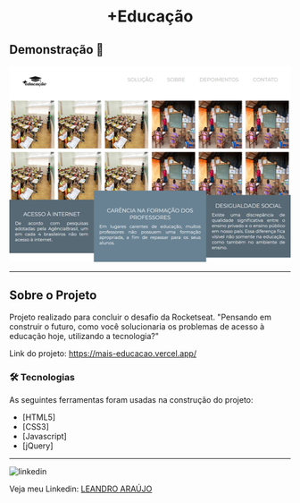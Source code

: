 <h1 style="text-align: center; font-weight: bold;">+Educação</h1>

## Demonstração 📸

<div align="center" >
  <img src="_imagens/mais-educacao.png" alt="demo-web" height="350">
</div>

---

## Sobre o Projeto

Projeto realizado para concluir o desafio da Rocketseat. "Pensando em construir o futuro, como você solucionaria os problemas de acesso à educação hoje, utilizando a tecnologia?"

Link do projeto: https://mais-educacao.vercel.app/

### 🛠 Tecnologias

As seguintes ferramentas foram usadas na construção do projeto:

- [HTML5]
- [CSS3]
- [Javascript]
- [jQuery]

---

<img src="https://github.com/leandro-araujo-silva/Proffy-FullStack/raw/master/github/linkedin.png" alt="linkedin" height="50">
<br />

Veja meu Linkedin: [LEANDRO ARAÚJO](http://www.linkedin.com/in/leandro-ara%C3%BAjo-da-silva-1660631b9)
